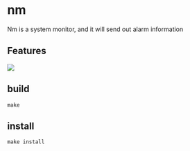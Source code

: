 # nm
Nm is a system monitor, and it will send out alarm information
## Features
![](./演示.gif)
## build
```make```
## install
```make install```
